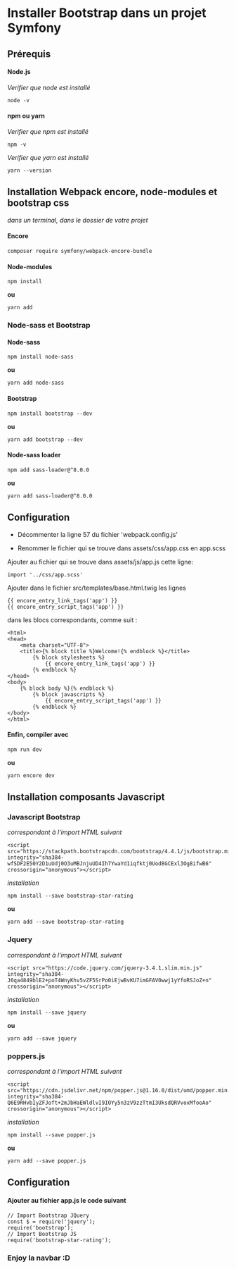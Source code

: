 # Installer Bootstrap dans un projet Symfony
## Prérequis
#### Node.js
*Verifier que node est installé*

    node -v

#### npm ou yarn
*Verifier que npm est installé*

    npm -v

*Verifier que yarn est installé*

    yarn --version

## Installation Webpack encore, node-modules et bootstrap css
*dans un terminal, dans le dossier de votre projet*

#### Encore

    composer require symfony/webpack-encore-bundle

#### Node-modules

    npm install

**ou**

    yarn add

### Node-sass et Bootstrap

 #### Node-sass

    npm install node-sass

**ou**

    yarn add node-sass

 #### Bootstrap

    npm install bootstrap --dev

**ou**

    yarn add bootstrap --dev

 #### Node-sass loader

    npm add sass-loader@^8.0.0

**ou**

    yarn add sass-loader@^8.0.0

## Configuration 

- Décommenter la ligne 57 du fichier 'webpack.config.js'

- Renommer le fichier qui se trouve dans assets/css/app.css en app.scss

Ajouter au fichier qui se trouve dans assets/js/app.js cette ligne:

    import '../css/app.scss'

Ajouter dans le fichier src/templates/base.html.twig les lignes

    {{ encore_entry_link_tags('app') }}
    {{ encore_entry_script_tags('app') }}

dans les blocs correspondants, comme suit : 

    <html>
    <head>
        <meta charset="UTF-8">
        <title>{% block title %}Welcome!{% endblock %}</title>
            {% block stylesheets %}
                {{ encore_entry_link_tags('app') }}
            {% endblock %}
    </head>
    <body>
        {% block body %}{% endblock %}
            {% block javascripts %}
                {{ encore_entry_script_tags('app') }}
            {% endblock %}
    </body>
    </html>

#### Enfin, compiler avec 

    npm run dev

**ou**

    yarn encore dev

## Installation composants Javascript

### Javascript Bootstrap 
*correspondant à l'import HTML suivant*

    <script src="https://stackpath.bootstrapcdn.com/bootstrap/4.4.1/js/bootstrap.min.js" integrity="sha384-wfSDF2E50Y2D1uUdj0O3uMBJnjuUD4Ih7YwaYd1iqfktj0Uod8GCExl3Og8ifwB6" crossorigin="anonymous"></script>

*installation*

    npm install --save bootstrap-star-rating

**ou**

    yarn add --save bootstrap-star-rating

### Jquery
*correspondant à l'import HTML suivant*

    <script src="https://code.jquery.com/jquery-3.4.1.slim.min.js" integrity="sha384-J6qa4849blE2+poT4WnyKhv5vZF5SrPo0iEjwBvKU7imGFAV0wwj1yYfoRSJoZ+n" crossorigin="anonymous"></script>

*installation*

    npm install --save jquery 

**ou**

    yarn add --save jquery

### poppers.js
*correspondant à l'import HTML suivant*

    <script src="https://cdn.jsdelivr.net/npm/popper.js@1.16.0/dist/umd/popper.min.js" integrity="sha384-Q6E9RHvbIyZFJoft+2mJbHaEWldlvI9IOYy5n3zV9zzTtmI3UksdQRVvoxMfooAo" crossorigin="anonymous"></script>

*installation*

    npm install --save popper.js

**ou**

    yarn add --save popper.js


## Configuration

#### Ajouter au fichier app.js le code suivant

    // Import Bootstrap JQuery
    const $ = require('jquery');
    require('bootstrap');
    // Import Bootstrap JS
    require('bootstrap-star-rating');

### Enjoy la navbar :D 